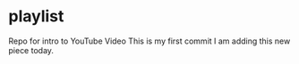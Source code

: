 # playlist
Repo for intro to YouTube Video
This is my first commit
I am adding this new piece today.
